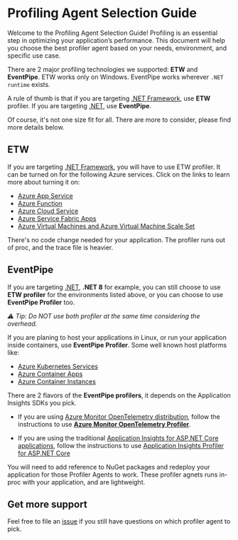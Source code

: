 # Profiling Agent Selection Guide

Welcome to the Profiling Agent Selection Guide! Profiling is an essential step in optimizing your application’s performance. This document will help you choose the best profiler agent based on your needs, environment, and specific use case.

There are 2 major profiling technologies we supported: **ETW** and **EventPipe**. ETW works only on Windows. EventPipe works wherever `.NET runtime` exists.

A rule of thumb is that if you are targeting [.NET Framework](https://dotnet.microsoft.com/download/dotnet-framework), use **ETW** profiler. If you are targeting [.NET](https://dotnet.microsoft.com/download/dotnet), use **EventPipe**.

Of course, it's not one size fit for all. There are more to consider, please find more details below.

## ETW

If you are targeting [.NET Framework](https://dotnet.microsoft.com/download/dotnet-framework), you will have to use ETW profiler. It can be turned on for the following Azure services. Click on the links to learn more about turning it on:

- [Azure App Service](https://learn.microsoft.com/azure/azure-monitor/profiler/profiler)
- [Azure Function](https://learn.microsoft.com/azure/azure-monitor/profiler/profiler-azure-functions)
- [Azure Cloud Service](https://learn.microsoft.com/azure/azure-monitor/profiler/profiler-cloudservice)
- [Azure Service Fabric Apps](https://learn.microsoft.com/azure/azure-monitor/profiler/profiler-servicefabric)
- [Azure Virtual Machines and Azure Virtual Machine Scale Set](https://learn.microsoft.com/azure/azure-monitor/profiler/profiler-vm)

There's no code change needed for your application. The profiler runs out of proc, and the trace file is heavier.

## EventPipe

If you are targeting [.NET](https://dotnet.microsoft.com/download/dotnet), **.NET 8** for example, you can still choose to use **ETW profiler** for the environments listed above, or you can choose to use **EventPipe Profiler** too.

_⚠️ Tip: Do NOT use both profiler at the same time considering the overhead._

If you are planing to host your applications in Linux, or run your application inside containers, use **EventPipe Profiler**. Some well known host platforms like:

- [Azure Kubernetes Services](https://learn.microsoft.com/azure/aks/)
- [Azure Container Apps](https://azure.microsoft.com/products/container-apps)
- [Azure Container Instances](https://azure.microsoft.com/products/container-instances)

There are 2 flavors of the **EventPipe profilers**, it depends on the Application Insights SDKs you pick.

- If you are using [Azure Monitor OpenTelemetry distribution](https://learn.microsoft.com/azure/azure-monitor/app/opentelemetry-enable?tabs=aspnetcore), follow the instructions to use **[Azure Monitor OpenTelemetry Profiler](https://github.com/Azure/azuremonitor-opentelemetry-profiler-net)**.

- If you are using the traditional [Application Insights for ASP.NET Core applications](https://learn.microsoft.com/en-us/azure/azure-monitor/app/asp-net-core), follow the instructions to use [Application Insights Profiler for ASP.NET Core](https://github.com/microsoft/ApplicationInsights-Profiler-AspNetCore)

You will need to add reference to NuGet packages and redeploy your application for those Profiler Agents to work. These profiler agnets runs in-proc with your application, and are lightweight.

## Get more support

Feel free to file an [issue](https://github.com/Azure/azuremonitor-opentelemetry-profiler-net/issues) if you still have questions on which profiler agent to pick.
